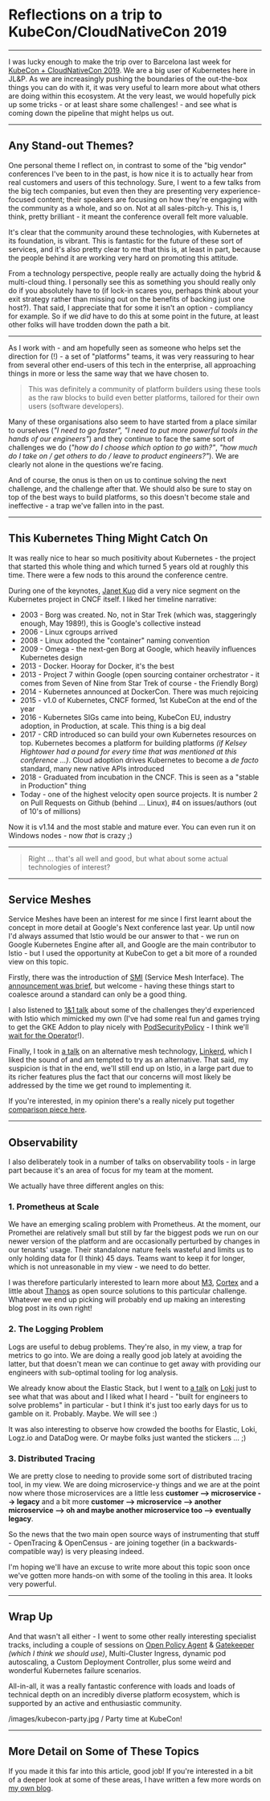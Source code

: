 # Reflections on a trip to KubeCon/CloudNativeCon 2019

<!-- Unsplash - Barcelona: https://unsplash.com/photos/f-DvU93UhTs -->

---

I was lucky enough to make the trip over to Barcelona last week for [KubeCon + CloudNativeCon 2019](https://events.linuxfoundation.org/events/kubecon-cloudnativecon-europe-2019/). We are a big user of Kubernetes here in JL&P. As we are increasingly pushing the boundaries of the out-the-box things you can do with it, it was very useful to learn more about what others are doing within this ecosystem. At the very least, we would hopefully pick up some tricks - or at least share some challenges! - and see what is coming down the pipeline that might helps us out.

---

## Any Stand-out Themes?

One personal theme I reflect on, in contrast to some of the "big vendor" conferences I've been to in the past, is how nice it is to actually hear from real customers and users of this technology. Sure, I went to a few talks from the big tech companies, but even then they are presenting very experience-focused content; their speakers are focusing on how they're engaging with the community as a whole, and so on. Not at all sales-pitch-y. This is, I think, pretty brilliant - it meant the conference overall felt more valuable.

It's clear that the community around these technologies, with Kubernetes at its foundation, is vibrant. This is fantastic for the future of these sort of services, and it's also pretty clear to me that this is, at least in part, because the people behind it are working very hard on promoting this attitude.

From a technology perspective, people really are actually doing the hybrid & multi-cloud thing. I personally see this as something you should really only do if you absolutely have to (if lock-in scares you, perhaps think about your exit strategy rather than missing out on the benefits of backing just one host?). That said, I appreciate that for some it isn't an option - compliancy for example. So if we *did* have to do this at some point in the future, at least other folks will have trodden down the path a bit.

<!-- /images/kubecon-expo-hall.jpg -->

---

As I work with - and am hopefully seen as someone who helps set the direction for (!) - a set of "platforms" teams, it was very reassuring to hear from several other end-users of this tech in the enterprise, all approaching things in more or less the same way that we have chosen to.

> This was definitely a community of platform builders using these tools as the raw blocks to build even better platforms, tailored for their own users (software developers).

Many of these organisations also seem to have started from a place similar to ourselves (*"I need to go faster", "I need to put more powerful tools in the hands of our engineers"*) and they continue to face the same sort of challenges we do (*"how do I choose which option to go with?"*, *"how much do I take on / get others to do / leave to product engineers?"*). We are clearly not alone in the questions we're facing.

And of course, the onus is then on us to continue solving the next challenge, and the challenge after that. We should also be sure to stay on top of the best ways to build platforms, so this doesn't become stale and ineffective - a trap we've fallen into in the past.

---

## This Kubernetes Thing Might Catch On

It was really nice to hear so much positivity about Kubernetes - the project that started this whole thing and which turned 5 years old at roughly this time. There were a few nods to this around the conference centre.

<!-- /images/kubecon-donuts.jpg -->

During one of the keynotes, [Janet Kuo](https://www.youtube.com/watch?v=w62T1SN4g6Y) did a very nice segment on the Kubernetes project in CNCF itself. I liked her timeline narrative:

- 2003 - Borg was created. No, not in Star Trek (which was, staggeringly enough, May 1989!), this is Google's collective instead
- 2006 - Linux cgroups arrived
- 2008 - Linux adopted the "container" naming convention
- 2009 - Omega - the next-gen Borg at Google, which heavily influences Kubernetes design
- 2013 - Docker. Hooray for Docker, it's the best
- 2013 - Project 7 within Google (open sourcing container orchestrator - it comes from Seven of Nine from Star Trek of course - the Friendly Borg)
- 2014 - Kubernetes announced at DockerCon. There was much rejoicing
- 2015 - v1.0 of Kubernetes, CNCF formed, 1st KubeCon at the end of the year
- 2016 - Kubernetes SIGs came into being, KubeCon EU, industry adoption, in Production, at scale. This thing is a big deal
- 2017 - CRD introduced so can build your own Kubernetes resources on top. Kubernetes becomes a platform for building platforms *(if Kelsey Hightower had a pound for every time that was mentioned at this conference ...)*. Cloud adoption drives Kubernetes to become a *de facto* standard, many new native APIs introduced
- 2018 - Graduated from incubation in the CNCF. This is seen as a "stable in Production" thing
- Today - one of the highest velocity open source projects. It is number 2 on Pull Requests on Github (behind ... Linux), #4 on issues/authors (out of 10's of millions)

Now it is v1.14 and the most stable and mature ever. You can even run it on Windows nodes - now *that* is crazy ;)

<!-- /images/kubecon-books.jpg | It was also great to be reminded of the Kubernetes Comic Books - I didn't realise there were two of them! -->

---

> Right ... that's all well and good, but what about some actual technologies of interest?

---

## Service Meshes

Service Meshes have been an interest for me since I first learnt about the concept in more detail at Google's Next conference last year. Up until now I'd always assumed that Istio would be our answer to that - we run on Google Kubernetes Engine after all, and Google are the main contributor to Istio - but I used the opportunity at KubeCon to get a bit more of a rounded view on this topic.

<!-- /images/kubecon-still-want-to-try.jpg | https://makeameme.org/meme/still-want-to-5b73f1 -->

Firstly, there was the introduction of [SMI](https://smi-spec.io/) (Service Mesh Interface). The [announcement was brief](https://www.youtube.com/watch?v=gDLD8gyd7J8), but welcome - having these things start to coalesce around a standard can only be a good thing.

I also listened to [1&1 talk](https://www.youtube.com/watch?v=vQ2IktsMlgQ) about some of the challenges they'd experienced with Istio which mimicked my own (I've had some real fun and games trying to get the GKE Addon to play nicely with [PodSecurityPolicy](https://kubernetes.io/docs/concepts/policy/pod-security-policy/) - I think we'll [wait for the Operator](https://discuss.istio.io/t/istio-operator-plans-for-1-2/2227)!).

Finally, I took in [a talk](https://www.youtube.com/watch?v=E-zuggDfv0A) on an alternative mesh technology, [Linkerd](https://linkerd.io), which I liked the sound of and am tempted to try as an alternative. That said, my suspicion is that in the end, we'll still end up on Istio, in a large part due to its richer features plus the fact that our concerns will most likely be addressed by the time we get round to implementing it.

If you're interested, in my opinion there's a really nicely put together [comparison piece here](https://itnext.io/linkerd-or-istio-2e3ce781fa3a).

---

## Observability

I also deliberately took in a number of talks on observability tools - in large part because it's an area of focus for my team at the moment.

<!-- https://unsplash.com/photos/kSLNVacFehs -->

We actually have three different angles on this:

### 1. Prometheus at Scale

We have an emerging scaling problem with Prometheus. At the moment, our Promethei are relatively small but still by far the biggest pods we run on our newer version of the platform and are occasionally perturbed by changes in our tenants' usage. Their standalone nature feels wasteful and limits us to only holding data for (I think) 45 days. Teams want to keep it for longer, which is not unreasonable in my view - we need to do better.

I was therefore particularly interested to learn more about [M3](https://eng.uber.com/m3/), [Cortex](https://medium.com/weaveworks/what-is-cortex-2c30bcbd247d) and a little about [Thanos](https://improbable.io/blog/thanos-prometheus-at-scale) as open source solutions to this particular challenge. Whatever we end up picking will probably end up making an interesting blog post in its own right!

### 2. The Logging Problem

Logs are useful to debug problems. They're also, in my view, a trap for metrics to go into. We are doing a really good job lately at avoiding the latter, but that doesn't mean we can continue to get away with providing our engineers with sub-optimal tooling for log analysis.

We already know about the Elastic Stack, but I went to [a talk](https://www.youtube.com/watch?v=CQiawXlgabQ) on [Loki](https://grafana.com/loki) just to see what that was about and I liked what I heard - "built for engineers to solve problems" in particular - but I think it's just too early days for us to gamble on it. Probably. Maybe. We will see :)

It was also interesting to observe how crowded the booths for Elastic, Loki, Logz.io and DataDog were. Or maybe folks just wanted the stickers ... ;)

### 3. Distributed Tracing

We are pretty close to needing to provide some sort of distributed tracing tool, in my view. We are doing microservice-y things and we are at the point now where those microservices are a little less **customer --> microservice --> legacy** and a bit more **customer --> microservice --> another microservice --> oh and maybe another microservice too --> eventually legacy**.

So the news that the two main open source ways of instrumenting that stuff - OpenTracing & OpenCensus - are joining together (in a backwards-compatible way) is very pleasing indeed.

I'm hoping we'll have an excuse to write more about this topic soon once we've gotten more hands-on with some of the tooling in this area. It looks very powerful.

<!-- /images/off-and-on-again.jpg -->

---

## Wrap Up

And that wasn't all either - I went to some other really interesting specialist tracks, including a couple of sessions on [Open Policy Agent](https://www.openpolicyagent.org/) & [Gatekeeper](https://github.com/open-policy-agent/gatekeeper) *(which I think we should use)*, Multi-Cluster Ingress, dynamic pod autoscaling, a Custom Deployment Controller, plus some weird and wonderful Kubernetes failure scenarios.

All-in-all, it was a really fantastic conference with loads and loads of technical depth on an incredibly diverse platform ecosystem, which is supported by an active and enthusiastic community.

/images/kubecon-party.jpg / Party time at KubeCon!

---

## More Detail on Some of These Topics

If you made it this far into this article, good job! If you're interested in a bit of a deeper look at some of these areas, I have written a few more words on [my own blog](https://mosstech.io/categories/kubecon/).
